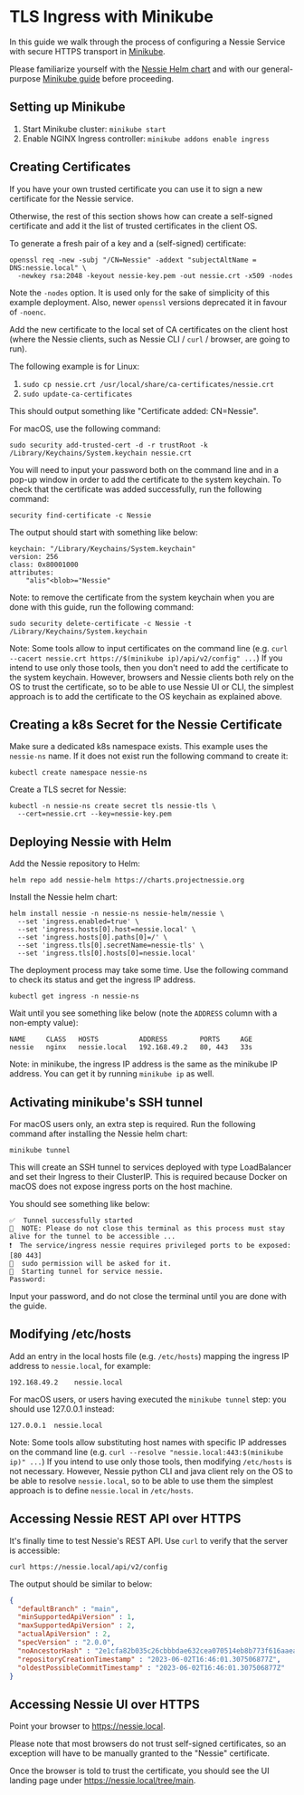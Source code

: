 # TLS Ingress with Minikube

In this guide we walk through the process of configuring a Nessie Service with secure HTTPS transport in
[Minikube](https://minikube.sigs.k8s.io/docs/).

Please familiarize yourself with the [Nessie Helm chart](../try/kubernetes.md) and with our
general-purpose [Minikube guide](./minikube.md) before proceeding.

## Setting up Minikube

1. Start Minikube cluster: `minikube start`
2. Enable NGINX Ingress controller: `minikube addons enable ingress`

## Creating Certificates

If you have your own trusted certificate you can use it to sign a new certificate for the Nessie service.

Otherwise, the rest of this section shows how can create a self-signed certificate and add it the list of trusted
certificates in the client OS.

To generate a fresh pair of a key and a (self-signed) certificate:

```shell
openssl req -new -subj "/CN=Nessie" -addext "subjectAltName = DNS:nessie.local" \
  -newkey rsa:2048 -keyout nessie-key.pem -out nessie.crt -x509 -nodes
```

Note the `-nodes` option. It is used only for the sake of simplicity of this example deployment. Also, newer `openssl`
versions deprecated it in favour of `-noenc`.

Add the new certificate to the local set of CA certificates on the client host (where the Nessie clients,
such as Nessie CLI / `curl` / browser, are going to run).

The following example is for Linux:

1. `sudo cp nessie.crt /usr/local/share/ca-certificates/nessie.crt`
2. `sudo update-ca-certificates`

This should output something like "Certificate added: CN=Nessie".

For macOS, use the following command:

```shell
sudo security add-trusted-cert -d -r trustRoot -k /Library/Keychains/System.keychain nessie.crt
```

You will need to input your password both on the command line and in a pop-up window in order to add the certificate to
the system keychain. To check that the certificate was added successfully, run the following command:

```shell
security find-certificate -c Nessie
```

The output should start with something like below:

```
keychain: "/Library/Keychains/System.keychain"
version: 256
class: 0x80001000 
attributes:
    "alis"<blob>="Nessie"
```

Note: to remove the certificate from the system keychain when you are done with this guide, run the following command:

```shell
sudo security delete-certificate -c Nessie -t /Library/Keychains/System.keychain
```

Note: Some tools allow to input certificates on the command line (e.g. `curl --cacert nessie.crt https://$(minikube
ip)/api/v2/config" ...`) If you intend to use only those tools, then you don't need to add the certificate to the system
keychain. However, browsers and Nessie clients both rely on the OS to trust the certificate, so to be able to use Nessie
UI or CLI, the simplest approach is to add the certificate to the OS keychain as explained above.

## Creating a k8s Secret for the Nessie Certificate

Make sure a dedicated k8s namespace exists. This example uses the `nessie-ns` name. If it does not exist run the
following command to create it:

```shell
kubectl create namespace nessie-ns
```

Create a TLS secret for Nessie:

```shell
kubectl -n nessie-ns create secret tls nessie-tls \
  --cert=nessie.crt --key=nessie-key.pem
```

## Deploying Nessie with Helm

Add the Nessie repository to Helm:

```shell
helm repo add nessie-helm https://charts.projectnessie.org
```

Install the Nessie helm chart:

```shell
helm install nessie -n nessie-ns nessie-helm/nessie \
  --set 'ingress.enabled=true' \
  --set 'ingress.hosts[0].host=nessie.local' \
  --set 'ingress.hosts[0].paths[0]=/' \
  --set 'ingress.tls[0].secretName=nessie-tls' \
  --set 'ingress.tls[0].hosts[0]=nessie.local'
```

The deployment process may take some time. Use the following command to check its status and get the ingress IP address.

```shell
kubectl get ingress -n nessie-ns
```

Wait until you see something like below (note the `ADDRESS` column with a non-empty value):

```
NAME     CLASS   HOSTS          ADDRESS        PORTS     AGE
nessie   nginx   nessie.local   192.168.49.2   80, 443   33s
```

Note: in minikube, the ingress IP address is the same as the minikube IP address. You can get it by running `minikube
ip` as well.

## Activating minikube's SSH tunnel

For macOS users only, an extra step is required. Run the following command after installing the Nessie helm chart:

```shell
minikube tunnel
```

This will create an SSH tunnel to services deployed with type LoadBalancer and set their Ingress to
their ClusterIP. This is required because Docker on macOS does not expose ingress ports on the host
machine. 

You should see something like below:

```
✅  Tunnel successfully started
📌  NOTE: Please do not close this terminal as this process must stay alive for the tunnel to be accessible ...
❗  The service/ingress nessie requires privileged ports to be exposed: [80 443]
🔑  sudo permission will be asked for it.
🏃  Starting tunnel for service nessie.
Password:
```

Input your password, and do not close the terminal until you are done with the guide.

## Modifying /etc/hosts

Add an entry in the local hosts file (e.g. `/etc/hosts`) mapping the ingress IP address to `nessie.local`, for example:

```
192.168.49.2	nessie.local
```

For macOS users, or users having executed the `minikube tunnel` step: you should use 127.0.0.1 instead:

```
127.0.0.1  nessie.local
```

Note: Some tools allow substituting host names with specific IP addresses on the command line
(e.g. `curl --resolve "nessie.local:443:$(minikube ip)" ...`) If you intend to use only those tools, then modifying
`/etc/hosts` is not necessary. However, Nessie python CLI and java client rely on the OS to be able to resolve
`nessie.local`, so to be able to use them the simplest approach is to define `nessie.local` in `/etc/hosts`.

## Accessing Nessie REST API over HTTPS

It's finally time to test Nessie's REST API. Use `curl` to verify that the server is accessible:

```shell
curl https://nessie.local/api/v2/config
```

The output should be similar to below:

```json
{
  "defaultBranch" : "main",
  "minSupportedApiVersion" : 1,
  "maxSupportedApiVersion" : 2,
  "actualApiVersion" : 2,
  "specVersion" : "2.0.0",
  "noAncestorHash" : "2e1cfa82b035c26cbbbdae632cea070514eb8b773f616aaeaf668e2f0be8f10d",
  "repositoryCreationTimestamp" : "2023-06-02T16:46:01.307506877Z",
  "oldestPossibleCommitTimestamp" : "2023-06-02T16:46:01.307506877Z"
}
```

## Accessing Nessie UI over HTTPS

Point your browser to https://nessie.local.

Please note that most browsers do not trust self-signed certificates, so an exception will have to be manually
granted to the "Nessie" certificate.

Once the browser is told to trust the certificate, you should see the UI landing page under 
https://nessie.local/tree/main.
